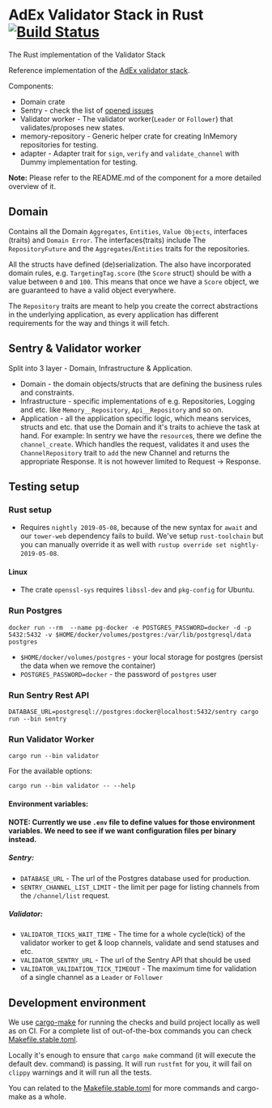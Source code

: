 # AdEx Validator Stack in Rust [![Build Status](https://travis-ci.com/AdExNetwork/adex-validator-stack-rust.svg?token=TBKq9g6p9sWDrzNyX4kC&branch=master)](https://travis-ci.com/AdExNetwork/adex-validator-stack-rust)

The Rust implementation of the Validator Stack

Reference implementation of the [AdEx validator stack](https://github.com/adexnetwork/adex-protocol#validator-stack-platform).

Components:

* Domain crate
* Sentry - check the list of [opened issues](https://github.com/AdExNetwork/adex-validator-stack-rust/issues?q=is:open+is:issue+project:AdExNetwork/adex-validator-stack-rust/1)
* Validator worker - The validator worker(`Leader` or `Follower`) that validates/proposes new states.
* memory-repository - Generic helper crate for creating InMemory repositories for testing.
* adapter - Adapter trait for `sign`, `verify` and `validate_channel` with Dummy implementation for testing.

**Note:** Please refer to the README.md of the component for a more detailed overview of it.

## Domain
Contains all the Domain `Aggregates`, `Entities`, `Value Objects`, interfaces (traits) and `Domain Error`.
The interfaces(traits) include  The `RepositoryFuture` and the `Aggregates`/`Entities` traits for the repositories.

All the structs have defined (de)serialization. The also have incorporated domain rules, e.g.
`TargetingTag.score` (the `Score` struct) should be with a value between `0` and `100`.
This means that once we have a `Score` object, we are guaranteed to have a valid object everywhere.

The `Repository` traits are meant to help you create the correct abstractions in the underlying application,
as every application has different requirements for the way and things it will fetch.

## Sentry & Validator worker

Split into 3 layer - Domain, Infrastructure & Application.
- Domain - the domain objects/structs that are defining the business rules and constraints.
- Infrastructure - specific implementations of e.g. Repositories, Logging and etc.
like `Memory__Repository`, `Api__Repository` and so on.
- Application - all the application specific logic, which means services, structs and etc. that use the Domain and it's
traits to achieve the task at hand. For example: In sentry we have the `resource`s, there we define the
`channel_create`. Which handles the request, validates it and uses the `ChannelRepository` trait to
`add` the new Channel and returns the appropriate Response. It is not however limited to Request -> Response.

## Testing setup

### Rust setup

- Requires `nightly 2019-05-08`, because of the new syntax for `await` and our `tower-web` dependency fails to build.
We've setup `rust-toolchain` but you can manually override it as well with `rustup override set nightly-2019-05-08`.

#### Linux
- The crate `openssl-sys` requires `libssl-dev` and `pkg-config` for Ubuntu.

### Run Postgres

`docker run --rm  --name pg-docker -e POSTGRES_PASSWORD=docker -d -p 5432:5432 -v $HOME/docker/volumes/postgres:/var/lib/postgresql/data postgres`

- `$HOME/docker/volumes/postgres` - your local storage for postgres (persist the data when we remove the container)
- `POSTGRES_PASSWORD=docker` - the password of `postgres` user

### Run Sentry Rest API

`DATABASE_URL=postgresql://postgres:docker@localhost:5432/sentry cargo run --bin sentry`

### Run Validator Worker

`cargo run --bin validator`

For the available options:

`cargo run --bin validator -- --help`

#### Environment variables:

**NOTE: Currently we use `.env` file to define values for those environment variables.
We need to see if we want configuration files per binary instead.**

##### Sentry: 
- `DATABASE_URL` - The url of the Postgres database used for production.
- `SENTRY_CHANNEL_LIST_LIMIT` - the limit per page for listing channels from the `/channel/list` request.

##### Validator:
- `VALIDATOR_TICKS_WAIT_TIME` - The time for a whole cycle(tick) of the validator worker to get & loop channels,
validate and send statuses and etc.
- `VALIDATOR_SENTRY_URL` - The url of the Sentry API that should be used
- `VALIDATOR_VALIDATION_TICK_TIMEOUT` - The maximum time for validation of a single channel as a `Leader` or `Follower`

## Development environment

We use [cargo-make](https://github.com/sagiegurari/cargo-make) for running the checks and build project locally
as well as on CI. For a complete list of out-of-the-box commands you can check
[Makefile.stable.toml](https://github.com/sagiegurari/cargo-make/blob/master/src/lib/Makefile.stable.toml).

Locally it's enough to ensure that `cargo make` command (it will execute the default dev. command) is passing.
It will run `rustfmt` for you, it will fail on `clippy` warnings and it will run all the tests.

You can related to the [Makefile.stable.toml](https://github.com/sagiegurari/cargo-make/blob/master/src/lib/Makefile.stable.toml)
for more commands and cargo-make as a whole.
